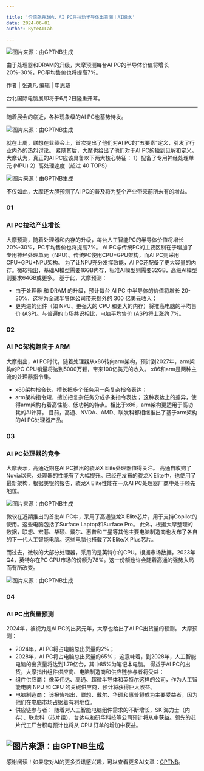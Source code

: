 ```yaml
---

title: '价值飙升30%，AI PC将拉动半导体出货潮丨AI脱水'
date: 2024-06-01
author: ByteAILab

---
```


![图片来源：由GPTNB生成](http://www.jesonc.com/upload/3B33CB85B496C0CB6FBA4C2BD79320AD/1717046476387/Fq4S_txFyzgspi9TgopdwiZNxraN.jpg)

由于处理器和DRAM的升级，大摩预测每台AI PC的半导体价值将增长20%-30%，PC平均售价也将提高7%。

作者 | 张逸凡
编辑 | 申思琦

台北国际电脑展即将于6月2日隆重开幕。

---

随着展会的临近，各种现象级的AI PC也蓄势待发。

![图片来源：由GPTNB生成](http://www.jesonc.com/upload/3B33CB85B496C0CB6FBA4C2BD79320AD/1717046487838/Fh4BQ_VxyKpzvdpOqGkJ5NFnNy9c.png)

就在上周，联想在业绩会上，首次提出了他们对AI PC的“五要素”定义，引发了行业内外的热烈讨论。
紧随其后，大摩也给出了他们对于AI PC的独到见解和定义。大摩认为，真正的AI PC应该具备以下两大核心特征：
1）配备了专用神经处理单元 (NPU)
2）高处理速度（超过 40 TOPS）

![图片来源：由GPTNB生成](http://www.jesonc.com/FmAn7_gPtvjErukfinDHUOF4G_51)

不仅如此，大摩还大胆预测了AI PC的普及将为整个产业带来前所未有的增益。

### 01
### AI PC拉动产业增长
大摩预测，随着处理器和内存的升级，每台人工智能PC的半导体价值将增长20%-30%，PC平均售价也将提高7%。
AI PC与传统PC的主要区别在于增加了专用神经处理单元（NPU）。传统PC使用CPU+GPU架构，而AI PC则采用CPU+GPU+NPU架构。
为了让NPU充分发挥效能，AI PC还配备了更大容量的内存。微软指出，基础AI模型需要16GB内存，标准AI模型则需要32GB，高级AI模型则要求64GB或更多。
基于此，大摩预测：
- 由于处理器 和 DRAM 的升级，预计每台 AI PC 中半导体的价值将增长 20-30%，这将为全球半导体公司带来额外的 300 亿美元收入；
- 更先进的组件（如 NPU、更强大的 CPU 和更大的内存）将推高电脑的平均售价 (ASP)。与普遍的市场共识相比，电脑平均售价 (ASP)将上涨约 7%。

### 02
### AI PC架构趋向于 ARM
大摩指出，AI PC时代，随着处理器从x86转向arm架构，预计到2027年，arm架构的PC CPU销量将达到5000万颗，带来100亿美元的收入。
x86和arm是两种主流的处理器指令集。
- x86架构指令长，擅长把多个任务用一条复杂指令表达；
- arm架构指令短，擅长把复杂任务分成多条指令表达；
这种表达上的差异，使得arm架构有着高性能、低功耗的特点。相比于x86，arm架构更适用于高功耗的AI计算。
目前，高通、NVDA、AMD、联发科都相继推出了基于arm架构的AI PC处理器产品。

### 03
### AI PC处理器的竞争
大摩表示，高通近期在AI PC推出的骁龙X Elite处理器值得关注。
高通自收购了Nuvia以来，处理器的性能有了大幅提升。已经在发布的骁龙X Elite中，也使用了最新架构，根据美银的报告，骁龙X Elite性能在一众AI PC处理器厂商中处于领先地位。

![图片来源：由GPTNB生成](http://www.jesonc.com/Fk9MD-er4Uc249Q-YJ9L79U2UkUy)

微软在近期推出的首批AI PC中，采用了高通骁龙X Elite芯片，用于支持Copilot的使用。这些电脑包括了Surface Laptop和Surface Pro。
此外，根据大摩整理的数据，联想、宏碁、华硕、戴尔、惠普和三星等其他主要电脑制造商也发布了各自的下一代人工智能电脑。这些电脑也搭载了X Elite/X Plus芯片。

而过去，微软的大部分处理器，采用的是英特尔的CPU。根据市场数据，2023年Q4，英特尔在PC CPU市场的份额为78%。这一份额也许会随着高通的强势入局而有所改变。

![图片来源：由GPTNB生成](http://www.jesonc.com/FtiDjVSEFaVyrXyFGnBdQDBZ2FFg)

### 04
### AI PC出货量预测
2024年，被视为是AI PC的出货元年，大摩也给出了AI PC出货量的预测。
大摩预测：
- 2024年，AI PC将占电脑总出货量的2%；
- 2028年，AI PC将占电脑总出货量的65%；
这意味着，到2028年，人工智能电脑的出货量将达到1.79亿台，其中85%为笔记本电脑。
得益于AI PC的出货，大摩指出组件供应商、电脑制造商和供应链参与者将受益：
- 组件供应商： 像英伟达、高通、超微半导体和英特尔这样的公司，作为人工智能电脑 NPU 和 CPU 的关键供应商，预计将获得巨大收益。
- 电脑制造商： 该报告指出，联想、戴尔、华硕和惠普将成为主要受益者，因为他们在电脑市场占据着有利地位。
- 供应链参与者： 随着对人工智能电脑组件需求的不断增长，SK 海力士（内存）、联发科（芯片组）、台达电和研华科技等公司预计将从中获益。领先的芯片代工厂台积电预计也将从 CPU 订单的增加中获益。

![图片来源：由GPTNB生成](http://www.jesonc.com/Fs5XbTkXqOToDTlS5tkMHEEDd8AV)
---
感谢阅读！如果您对AI的更多资讯感兴趣，可以查看更多AI文章：[GPTNB](https://gptnb.com)。